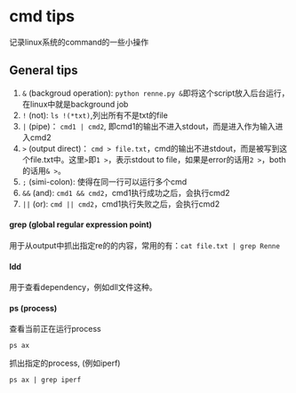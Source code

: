 # cmd tips
记录linux系统的command的一些小操作

## General tips
1. `&` (backgroud operation): `python renne.py &`即将这个script放入后台运行，在linux中就是background job 
2. `!` (not): `ls !(*txt)`,列出所有不是txt的file
3. `|` (pipe)： `cmd1 | cmd2`, 即cmd1的输出不进入stdout，而是进入作为输入进入cmd2
4. `>` (output direct)： `cmd > file.txt`，cmd的输出不进stdout，而是被写到这个file.txt中。这里`>`即`1 >`，表示stdout to file，如果是error的话用`2 >`，both的话用`& >`。
5. `;` (simi-colon): 使得在同一行可以运行多个cmd
6. `&&` (and): `cmd1 && cmd2`，cmd1执行成功之后，会执行cmd2
7. `||` (or): `cmd || cmd2`，cmd1执行失败之后，会执行cmd2

#### grep (global regular expression point)
用于从output中抓出指定re的的内容，常用的有：`cat file.txt | grep Renne`

#### ldd
用于查看dependency，例如dll文件这种。

#### ps (process)
查看当前正在运行process
```
ps ax 
```
抓出指定的process, (例如iperf)
```
ps ax | grep iperf
```
